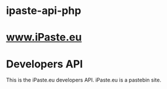 ipaste-api-php
==============
www.iPaste.eu
==============
Developers API
==============
This is the iPaste.eu developers API. iPaste.eu is a pastebin site.


